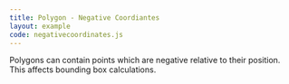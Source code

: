 ```yaml
---
title: Polygon - Negative Coordiantes
layout: example
code: negativecoordinates.js
---
```


Polygons can contain points which are negative relative to their position. This affects bounding box calculations.
